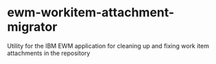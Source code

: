 # ewm-workitem-attachment-migrator
Utility for the IBM EWM application for cleaning up and fixing work item attachments in the repository
